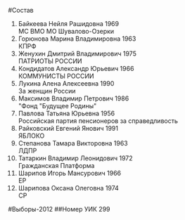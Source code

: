 #Состав
1. Байкеева Нейля Рашидовна 1969   
    МС ВМО МО Шувалово-Озерки
2. Горюнова Марина Владимировна 1963   
    КПРФ
3. Женухин Дмитрий Владимирович 1975   
    ПАТРИОТЫ РОССИИ
4. Кондидатов Александр Юрьевич 1966   
    КОММУНИСТЫ РОССИИ
5. Лукина Алена Алексеевна 1990   
    За женщин России
6. Максимов Владимир Петрович 1986   
    "Фонд "Будущее Родины"
7. Павлова Татьяна Юрьевна 1956   
    Российская партия пенсионеров за справедливость
8. Райковский Евгений Янович 1991   
    ЯБЛОКО
9. Степанова Тамара Викторовна 1963   
    ЛДПР
10. Татаркин Владимир Леонидович 1972   
    Гражданская Платформа
11. Шарипов Игорь Мансурович 1966   
    ЕР
12. Шарипова Оксана Олеговна 1974   
    СР

#Выборы-2012
##Номер УИК
299